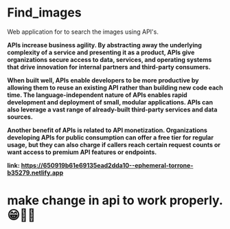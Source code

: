 # Find_images

Web application for to search the images using API's.


**APIs increase business agility. By abstracting away the underlying complexity of a service and presenting it as a product, APIs give organizations secure access to data, services, and operating systems that drive innovation for internal partners and third-party consumers.**

**When built well, APIs enable developers to be more productive by allowing them to reuse an existing API rather than building new code each time.
The language-independent nature of APIs enables rapid development and deployment of small, modular applications. APIs can also leverage a vast range of already-built third-party services and data sources.**

**Another benefit of APIs is related to API monetization. Organizations developing APIs for public consumption can offer a free tier for regular usage, but they can also charge if callers reach certain request counts or want access to premium API features or endpoints.**

**link: https://650919b61e69135ead2dda10--ephemeral-torrone-b35279.netlify.app**


# make change in api to work properly.😁🧑‍💻
